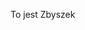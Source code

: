 To jest Zbyszek
<img scr = "https://raw.githubusercontent.com/szymonmackowiak/hobbytes/3496950f2f38cd3a0d0b7d492567296334621938/img/hobbit3b.png">
